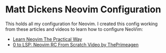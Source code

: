 # Matt Dickens Neovim Configuration

This holds all my configuration for Neovim. I created this config working from these articles and videos to learn how to configure NeoVim:

- [Learn Neovim The Practical Way](https://alpha2phi.medium.com/learn-neovim-the-practical-way-8818fcf4830f#8c31)
- [0 to LSP: Neovim RC From Scratch Video by ThePrimeagen](https://www.youtube.com/watch?v=w7i4amO_zaE&list=PLm323Lc7iSW_wuxqmKx_xxNtJC_hJbQ7R&index=6)
